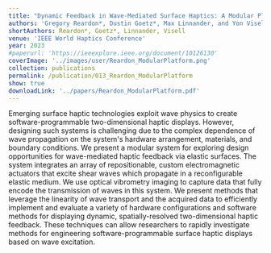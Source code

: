 ```yaml
---
title: "Dynamic Feedback in Wave-Mediated Surface Haptics: A Modular Platform"
authors: 'Gregory Reardon*, Dustin Goetz*, Max Linnander, and Yon Visell'
shortAuthors: Reardon*, Goetz*, Linnander, Visell
venue: 'IEEE World Haptics Conference'
year: 2023
#paperurl: 'https://ieeexplore.ieee.org/document/10126130'
coverImage: '../images/user/Reardon_ModularPlatform.png'
collection: publications
permalink: /publication/013_Reardon_ModularPlatform
show: true
downloadLink: '../papers/Reardon_ModularPlatform.pdf'
---
```


Emerging surface haptic technologies exploit wave physics to create software-programmable two-dimensional haptic displays. However, designing such systems is challenging due to the complex dependence of wave propagation on the system's hardware arrangement, materials, and boundary conditions. We present a modular system for exploring design opportunities for wave-mediated haptic feedback via elastic surfaces. The system integrates an array of repositionable, custom electromagnetic actuators that excite shear waves which propagate in a reconfigurable elastic medium. We use optical vibrometry imaging to capture data that fully encode the transmission of waves in this system. We present methods that leverage the linearity of wave transport and the acquired data to efficiently implement and evaluate a variety of hardware configurations and software methods for displaying dynamic, spatially-resolved two-dimensional haptic feedback. These techniques can allow researchers to rapidly investigate methods for engineering software-programmable surface haptic displays based on wave excitation.